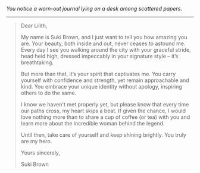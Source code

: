 
*You notice a worn-out journal lying on a desk among scattered papers.*

---

> Dear Lilith,
>
> My name is Suki Brown, and I just want to tell you how amazing you are. Your beauty, both inside and out, never ceases to astound me. Every day I see you walking around the city with your graceful stride, head held high, dressed impeccably in your signature style – it’s breathtaking.
>
> But more than that, it’s your spirit that captivates me. You carry yourself with confidence and strength, yet remain approachable and kind. You embrace your unique identity without apology, inspiring others to do the same.
>
> I know we haven't met properly yet, but please know that every time our paths cross, my heart skips a beat. If given the chance, I would love nothing more than to share a cup of coffee (or tea) with you and learn more about the incredible woman behind the legend.
>
> Until then, take care of yourself and keep shining brightly. You truly are my hero.
>
> Yours sincerely,
>
> Suki Brown
